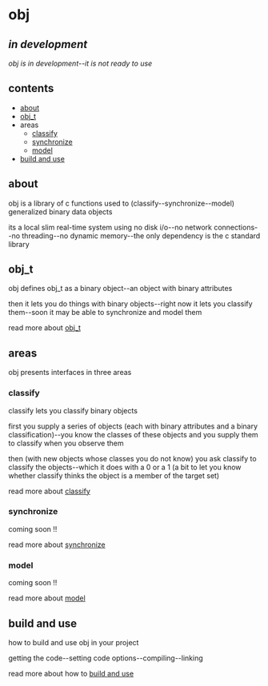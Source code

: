 # obj

## *in development*

*obj is in development--it is not ready to use*

## contents

- [about](#about)
- [obj_t](#obj_t)
- areas
  - [classify](#classify)
  - [synchronize](#synchronize)
  - [model](#model)
- [build and use](#build-and-use)

## about

obj is a library of c functions used to (classify--synchronize--model) generalized binary data objects

its a local slim real-time system using no disk i/o--no network connections--no threading--no dynamic memory--the only dependency is the c standard library

## obj_t

obj defines obj_t as a binary object--an object with binary attributes

then it lets you do things with binary objects--right now it lets you classify them--soon it may be able to synchronize and model them

read more about [obj_t](OBJ.md)

## areas

obj presents interfaces in three areas

### classify

classify lets you classify binary objects

first you supply a series of objects (each with binary attributes and a binary classification)--you know the classes of these objects and you supply them to classify when you observe them

then (with new objects whose classes you do not know) you ask classify to classify the objects--which it does with a 0 or a 1 (a bit to let you know whether classify thinks the object is a member of the target set)

read more about [classify](CLASS.md)

### synchronize

coming soon !!

read more about [synchronize](SYNC.md)

### model

coming soon !!

read more about [model](MODEL.md)

## build and use

how to build and use obj in your project

getting the code--setting code options--compiling--linking

read more about how to [build and use](BUILD.md)

